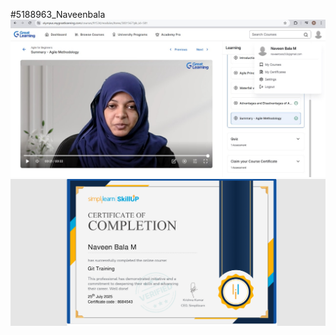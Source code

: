 #5188963_Naveenbala
![Agile Certificate](Agilecertificate.png)
![Git certificate](Gitcertificate.png)

